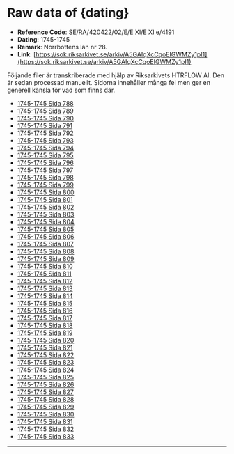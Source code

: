 
# Raw data of {dating}

- **Reference Code**: SE/RA/420422/02/E/E XI/E XI e/4191
- **Dating**: 1745-1745
- **Remark**: Norrbottens län nr 28.
- **Link**: [https://sok.riksarkivet.se/arkiv/A5GAIqXcCqoEIGWMZy1pI1](https://sok.riksarkivet.se/arkiv/A5GAIqXcCqoEIGWMZy1pI1)

Följande filer är transkriberade med hjälp av Riksarkivets HTRFLOW AI. Den är sedan processad manuellt. Sidorna innehåller många fel men ger en generell känsla för vad som finns där.

- [1745-1745 Sida 788](1745-Sida-788.md)
- [1745-1745 Sida 789](1745-Sida-789.md)
- [1745-1745 Sida 790](1745-Sida-790.md)
- [1745-1745 Sida 791](1745-Sida-791.md)
- [1745-1745 Sida 792](1745-Sida-792.md)
- [1745-1745 Sida 793](1745-Sida-793.md)
- [1745-1745 Sida 794](1745-Sida-794.md)
- [1745-1745 Sida 795](1745-Sida-795.md)
- [1745-1745 Sida 796](1745-Sida-796.md)
- [1745-1745 Sida 797](1745-Sida-797.md)
- [1745-1745 Sida 798](1745-Sida-798.md)
- [1745-1745 Sida 799](1745-Sida-799.md)
- [1745-1745 Sida 800](1745-Sida-800.md)
- [1745-1745 Sida 801](1745-Sida-801.md)
- [1745-1745 Sida 802](1745-Sida-802.md)
- [1745-1745 Sida 803](1745-Sida-803.md)
- [1745-1745 Sida 804](1745-Sida-804.md)
- [1745-1745 Sida 805](1745-Sida-805.md)
- [1745-1745 Sida 806](1745-Sida-806.md)
- [1745-1745 Sida 807](1745-Sida-807.md)
- [1745-1745 Sida 808](1745-Sida-808.md)
- [1745-1745 Sida 809](1745-Sida-809.md)
- [1745-1745 Sida 810](1745-Sida-810.md)
- [1745-1745 Sida 811](1745-Sida-811.md)
- [1745-1745 Sida 812](1745-Sida-812.md)
- [1745-1745 Sida 813](1745-Sida-813.md)
- [1745-1745 Sida 814](1745-Sida-814.md)
- [1745-1745 Sida 815](1745-Sida-815.md)
- [1745-1745 Sida 816](1745-Sida-816.md)
- [1745-1745 Sida 817](1745-Sida-817.md)
- [1745-1745 Sida 818](1745-Sida-818.md)
- [1745-1745 Sida 819](1745-Sida-819.md)
- [1745-1745 Sida 820](1745-Sida-820.md)
- [1745-1745 Sida 821](1745-Sida-821.md)
- [1745-1745 Sida 822](1745-Sida-822.md)
- [1745-1745 Sida 823](1745-Sida-823.md)
- [1745-1745 Sida 824](1745-Sida-824.md)
- [1745-1745 Sida 825](1745-Sida-825.md)
- [1745-1745 Sida 826](1745-Sida-826.md)
- [1745-1745 Sida 827](1745-Sida-827.md)
- [1745-1745 Sida 828](1745-Sida-828.md)
- [1745-1745 Sida 829](1745-Sida-829.md)
- [1745-1745 Sida 830](1745-Sida-830.md)
- [1745-1745 Sida 831](1745-Sida-831.md)
- [1745-1745 Sida 832](1745-Sida-832.md)
- [1745-1745 Sida 833](1745-Sida-833.md)
---
